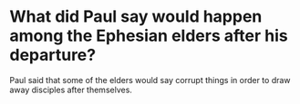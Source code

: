 # What did Paul say would happen among the Ephesian elders after his departure?

Paul said that some of the elders would say corrupt things in order to draw away disciples after themselves.
